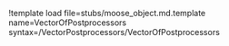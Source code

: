 !template load file=stubs/moose_object.md.template name=VectorOfPostprocessors syntax=/VectorPostprocessors/VectorOfPostprocessors